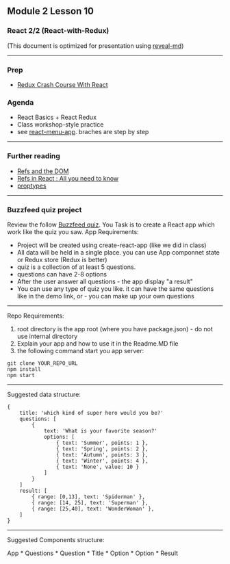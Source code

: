 ## Module 2 Lesson 10
### React 2/2 (React-with-Redux)
(This document is optimized for presentation using [reveal-md](https://github.com/webpro/reveal-md))

---

### Prep
* [Redux Crash Course With React](https://www.youtube.com/watch?v=93p3LxR9xfM)

### Agenda
* React Basics + React Redux
* Class workshop-style practice
* see [react-menu-app](https://github.com/WEBbeast2018/react-menu-app). braches are step by step

---

### Further reading
* [Refs and the DOM](https://reactjs.org/docs/refs-and-the-dom.html)
* [Refs in React : All you need to know](https://hackernoon.com/refs-in-react-all-you-need-to-know-fb9c9e2aeb81)
* [proptypes](https://reactjs.org/docs/typechecking-with-proptypes.html#proptypes)


---
### Buzzfeed quiz project
Review the follow [Buzzfeed quiz](https://www.buzzfeed.com/koolton/pick-your-favorites-and-find-out-what-avenger-you-35qc5?origin=nofil&utm_term=.cxX6gBEBO#.hvrypNWNo).
You Task is to create a React app which work like the quiz you saw.
App Requirements:
* Project will be created using create-react-app (like we did in class)
* All data will be held in a single place. you can use App componnet state or Redux store (Redux is better)
* quiz is a collection of at least 5 questions.
* questions can have 2-8 options
* After the user answer all questions - the app display "a result"
* You can use any type of quiz you like. it can have the same questions like in the demo link, or - you can make up your own questions

---

Repo Requirements:
1. root directory is the app root (where you have package.json) - do not use internal directory
2. Explain your app and how to use it in the Readme.MD file
3. the following command start you app server:
```
git clone YOUR_REPO_URL
npm install
npm start
```

---

Suggested data structure:
```
{
    title: 'which kind of super hero would you be?'
    questions: [
        {
            text: 'What is your favorite season?'
            options: [
                { text: 'Summer', points: 1 },
                { text: 'Spring', points: 2 },
                { text: 'Autumn', points: 3 },
                { text: 'Winter', points: 4 },
                { text: 'None', value: 10 }
            ]
        }
    ]
    result: [
        { range: [0,13], text: 'Spiderman' },
        { range: [14, 25], text: 'Superman' },
        { range: [25,40], text: 'WonderWoman' },
    ]
}
```

---

Suggested Components structure:

App
    * Questions
        * Question
            * Title
            * Option
            * Option
    * Result